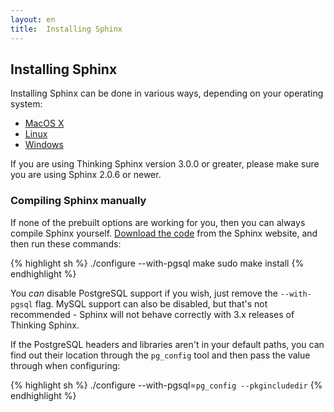 ```yaml
---
layout: en
title:  Installing Sphinx
---
```


## Installing Sphinx

Installing Sphinx can be done in various ways, depending on your operating system:

* [MacOS X](installing_sphinx/mac.html)
* [Linux](installing_sphinx/linux.html)
* [Windows](installing_sphinx/windows.html)

If you are using Thinking Sphinx version 3.0.0 or greater, please make sure you are using Sphinx 2.0.6 or newer.

<h3 id="compiling">Compiling Sphinx manually</h3>

If none of the prebuilt options are working for you, then you can always compile Sphinx yourself. [Download the code](http://www.sphinxsearch.com/downloads) from the Sphinx website, and then run these commands:

{% highlight sh %}
./configure --with-pgsql
make
sudo make install
{% endhighlight %}

You _can_ disable PostgreSQL support if you wish, just remove the `--with-pgsql` flag. MySQL support can also be disabled, but that's not recommended - Sphinx will not behave correctly with 3.x releases of Thinking Sphinx.

If the PostgreSQL headers and libraries aren't in your default paths, you can find out their location through the `pg_config` tool and then pass the value through when configuring:

{% highlight sh %}
./configure --with-pgsql=`pg_config --pkgincludedir`
{% endhighlight %}
